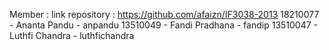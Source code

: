 Member :
link repository : https://github.com/afaizn/IF3038-2013
18210077 - Ananta Pandu - anpandu
13510049 - Fandi Pradhana - fandip
13510047 - Luthfi Chandra - luthfichandra